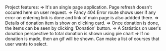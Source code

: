 Project features:
=> It's an single page application. Page refresh doesn't occured here on user request.
=> Fancy 404 Error route shows user if any error on entering link is done and link of main page is also addded there.
=> Details of donation item is show on clicking card.
=> Once donation is done, the items can be seen by clicking 'Donation' button.
=> A Statistics on user's donation perspective to total donation is shown using pie chart
=> If no donation is made, then an gif will be shown.
Can make a list of courses that user wants to select.